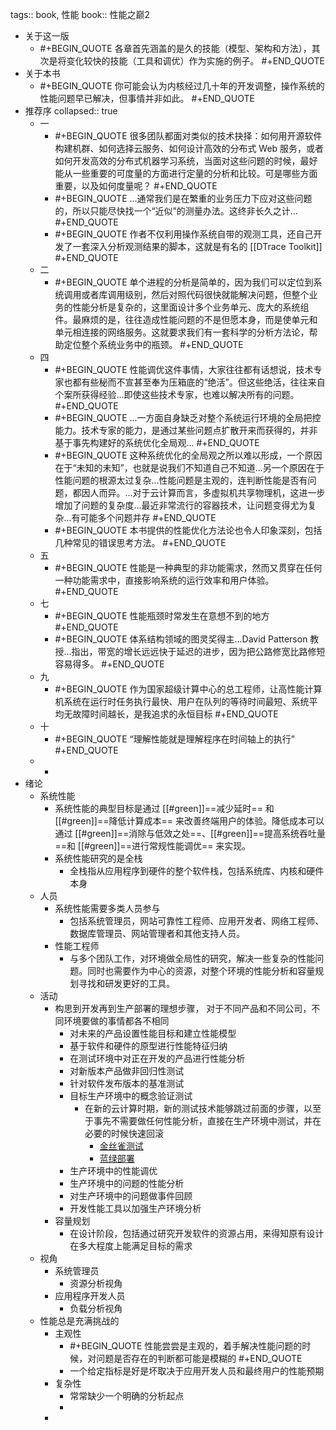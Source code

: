 tags:: book, 性能
book:: 性能之巅2

- 关于这一版
	- #+BEGIN_QUOTE
	  各章首先涵盖的是久的技能（模型、架构和方法），其次是将变化较快的技能（工具和调优）作为实施的例子。
	  #+END_QUOTE
- 关于本书
	- #+BEGIN_QUOTE
	  你可能会认为内核经过几十年的开发调整，操作系统的性能问题早已解决，但事情并非如此。
	  #+END_QUOTE
- 推荐序
  collapsed:: true
	- 一
		- #+BEGIN_QUOTE
		  很多团队都面对类似的技术抉择：如何用开源软件构建机群、如何选择云服务、如何设计高效的分布式 Web 服务，或者如何开发高效的分布式机器学习系统，当面对这些问题的时候，最好能从一些重要的可度量的方面进行定量的分析和比较。可是哪些方面重要，以及如何度量呢？
		  #+END_QUOTE
		- #+BEGIN_QUOTE
		  ...通常我们是在繁重的业务压力下应对这些问题的，所以只能尽快找一个“近似”的测量办法。这终非长久之计...
		  #+END_QUOTE
		- #+BEGIN_QUOTE
		  作者不仅利用操作系统自带的观测工具，还自己开发了一套深入分析观测结果的脚本，这就是有名的 [[DTrace Toolkit]]
		  #+END_QUOTE
	- 二
		- #+BEGIN_QUOTE
		  单个进程的分析是简单的，因为我们可以定位到系统调用或者库调用级别，然后对照代码很快就能解决问题，但整个业务的性能分析是复杂的，这里面设计多个业务单元、庞大的系统组件。最麻烦的是，往往造成性能问题的不是但愿本身，而是使单元和单元相连接的网络服务。这就要求我们有一套科学的分析方法论，帮助定位整个系统业务中的瓶颈。
		  #+END_QUOTE
	- 四
		- #+BEGIN_QUOTE
		  性能调优这件事情，大家往往都有话想说，技术专家也都有些秘而不宣甚至奉为压箱底的“绝活”。但这些绝活，往往来自个案所获得经验...即使这些技术专家，也难以解决所有的问题。
		  #+END_QUOTE
		- #+BEGIN_QUOTE
		  ...一方面自身缺乏对整个系统运行环境的全局把控能力。技术专家的能力，是通过某些问题点扩散开来而获得的，并非基于事先构建好的系统优化全局观...
		  #+END_QUOTE
		- #+BEGIN_QUOTE
		  这种系统优化的全局观之所以难以形成，一个原因在于“未知的未知”，也就是说我们不知道自己不知道...另一个原因在于性能问题的根源太过复杂...性能问题是主观的，连判断性能是否有问题，都因人而异。...对于云计算而言，多虚拟机共享物理机，这进一步增加了问题的复杂度...最近非常流行的容器技术，让问题变得尤为复杂...有可能多个问题并存
		  #+END_QUOTE
		- #+BEGIN_QUOTE
		  本书提供的性能优化方法论也令人印象深刻，包括几种常见的错误思考方法。
		  #+END_QUOTE
	- 五
		- #+BEGIN_QUOTE
		  性能是一种典型的非功能需求，然而又贯穿在任何一种功能需求中，直接影响系统的运行效率和用户体验。
		  #+END_QUOTE
	- 七
		- #+BEGIN_QUOTE
		  性能瓶颈时常发生在意想不到的地方
		  #+END_QUOTE
		- #+BEGIN_QUOTE
		  体系结构领域的图灵奖得主...David Patterson 教授...指出，带宽的增长远远快于延迟的进步，因为把公路修宽比路修短容易得多。
		  #+END_QUOTE
	- 九
		- #+BEGIN_QUOTE
		  作为国家超级计算中心的总工程师，让高性能计算机系统在运行时任务执行最快、用户在队列的等待时间最短、系统平均无故障时间越长，是我追求的永恒目标
		  #+END_QUOTE
	- 十
		- #+BEGIN_QUOTE
		  “理解性能就是理解程序在时间轴上的执行”
		  #+END_QUOTE
	-
		-
- 绪论
	- 系统性能
		- 系统性能的典型目标是通过 [[#green]]==减少延时== 和 [[#green]]==降低计算成本== 来改善终端用户的体验。降低成本可以通过 [[#green]]==消除与低效之处==、[[#green]]==提高系统吞吐量==和 [[#green]]==进行常规性能调优== 来实现。
		- 系统性能研究的是全栈
			- 全栈指从应用程序到硬件的整个软件栈，包括系统库、内核和硬件本身
	- 人员
		- 系统性能需要多类人员参与
			- 包括系统管理员，网站可靠性工程师、应用开发者、网络工程师、数据库管理员、网站管理者和其他支持人员。
		- 性能工程师
			- 与多个团队工作，对环境做全局性的研究，解决一些复杂的性能问题。同时也需要作为中心的资源，对整个环境的性能分析和容量规划寻找和研发更好的工具。
	- 活动
		- 构思到开发再到生产部署的理想步骤， 对于不同产品和不同公司，不同环境要做的事情都各不相同
			- 对未来的产品设置性能目标和建立性能模型
			- 基于软件和硬件的原型进行性能特征归纳
			- 在测试环境中对正在开发的产品进行性能分析
			- 对新版本产品做非回归性测试
			- 针对软件发布版本的基准测试
			- 目标生产环境中的概念验证测试
				- 在新的云计算时期，新的测试技术能够跳过前面的步骤，以至于事先不需要做任何性能分析，直接在生产环境中测试，并在必要的时候快速回滚
					- [金丝雀测试]([[什么是金丝雀测试]])
					- [蓝绿部署]([[什么是蓝绿部署]])
			- 生产环境中的性能调优
			- 生产环境中的问题的性能分析
			- 对生产环境中的问题做事件回顾
			- 开发性能工具以加强生产环境分析
		- 容量规划
			- 在设计阶段，包括通过研究开发软件的资源占用，来得知原有设计在多大程度上能满足目标的需求
	- 视角
		- 系统管理员
			- 资源分析视角
		- 应用程序开发人员
			- 负载分析视角
	- 性能总是充满挑战的
		- 主观性
			- #+BEGIN_QUOTE
			  性能尝尝是主观的，着手解决性能问题的时候，对问题是否存在的判断都可能是模糊的
			  #+END_QUOTE
			- 一个给定指标是好是坏取决于应用开发人员和最终用户的性能预期
		- 复杂性
			- 常常缺少一个明确的分析起点
			-
		-